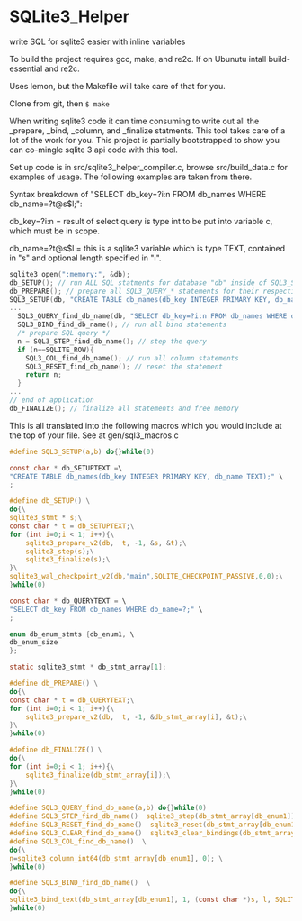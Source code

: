 # SQLite3_Helper
write SQL for sqlite3 easier with inline variables

To build the project requires gcc, make, and re2c. If on Ubunutu intall build-essential and re2c.

Uses lemon, but the Makefile will take care of that for you.

Clone from git, then `$ make`

When writing sqlite3 code it can time consuming to write out all the _prepare, _bind, _column, and _finalize statments.
This tool takes care of a lot of the work for you.
This project is partially bootstrapped to show you can co-mingle sqlite 3 api code with this tool.

Set up code is in src/sqlite3_helper_compiler.c, browse src/build_data.c for examples of usage. 
The following examples are taken from there.

Syntax breakdown of "SELECT db_key=?i:n FROM db_names WHERE db_name=?t@s$l;": 

db_key=?i:n = result of select query is type int to be put into variable c, which must be in scope.

db_name=?t@s$l = this is a sqlite3 variable which is type TEXT, contained in "s" and optional length specified in "l".

```c
sqlite3_open(":memory:", &db);
db_SETUP(); // run ALL SQL statments for database "db" inside of SQL3_SETUP's
db_PREPARE(); // prepare all SQL3_QUERY_* statements for their respective databases.
SQL3_SETUP(db, "CREATE TABLE db_names(db_key INTEGER PRIMARY KEY, db_name TEXT);");
...
  SQL3_QUERY_find_db_name(db, "SELECT db_key=?i:n FROM db_names WHERE db_name=?t@s$l;"); // write query for tool to record, becomes nothing
  SQL3_BIND_find_db_name(); // run all bind statements
  /* prepare SQL query */
  n = SQL3_STEP_find_db_name(); // step the query
  if (n==SQLITE_ROW){ 
    SQL3_COL_find_db_name(); // run all column statements
    SQL3_RESET_find_db_name(); // reset the statement
    return n;
  }
...
// end of application
db_FINALIZE(); // finalize all statements and free memory
```

This is all translated into the following macros which you would include at the top of your file. See at gen/sql3_macros.c

```c
#define SQL3_SETUP(a,b) do{}while(0)

const char * db_SETUPTEXT =\
"CREATE TABLE db_names(db_key INTEGER PRIMARY KEY, db_name TEXT);" \
;

#define db_SETUP() \
do{\
sqlite3_stmt * s;\
const char * t = db_SETUPTEXT;\
for (int i=0;i < 1; i++){\
	sqlite3_prepare_v2(db,  t, -1, &s, &t);\
	sqlite3_step(s);\
	sqlite3_finalize(s);\
}\
sqlite3_wal_checkpoint_v2(db,"main",SQLITE_CHECKPOINT_PASSIVE,0,0);\
}while(0)

const char * db_QUERYTEXT = \
"SELECT db_key FROM db_names WHERE db_name=?;" \
;

enum db_enum_stmts {db_enum1, \
db_enum_size
};

static sqlite3_stmt * db_stmt_array[1];

#define db_PREPARE() \
do{\
const char * t = db_QUERYTEXT;\
for (int i=0;i < 1; i++){\
	sqlite3_prepare_v2(db,  t, -1, &db_stmt_array[i], &t);\
}\
}while(0)

#define db_FINALIZE() \
do{\
for (int i=0;i < 1; i++){\
	sqlite3_finalize(db_stmt_array[i]);\
}\
}while(0)

#define SQL3_QUERY_find_db_name(a,b) do{}while(0)
#define SQL3_STEP_find_db_name()  sqlite3_step(db_stmt_array[db_enum1])
#define SQL3_RESET_find_db_name()  sqlite3_reset(db_stmt_array[db_enum1])
#define SQL3_CLEAR_find_db_name()  sqlite3_clear_bindings(db_stmt_array[db_enum1])
#define SQL3_COL_find_db_name()  \
do{\
n=sqlite3_column_int64(db_stmt_array[db_enum1], 0); \
}while(0)

#define SQL3_BIND_find_db_name()  \
do{\
sqlite3_bind_text(db_stmt_array[db_enum1], 1, (const char *)s, l, SQLITE_STATIC); \
}while(0)
```
